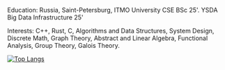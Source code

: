 Education: Russia, Saint-Petersburg, ITMO University CSE BSc 25'. YSDA Big Data Infrastructure 25'

Interests: C++, Rust, C, Algorithms and Data Structures, System Design, Discrete Math, Graph Theory, Abstract and Linear Algebra, Functional Analysis, Group Theory, Galois Theory.


[![Top Langs](https://github-readme-stats.vercel.app/api/top-langs/?username=hyperb0rean&exclude_repo=itmo_web&layout=compact)](https://github.com/anuraghazra/github-readme-stats)
